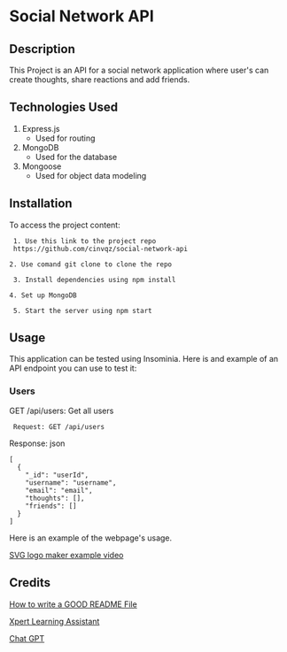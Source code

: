 # Social Network API
## Description
This Project is an API for a social network application where user's can create thoughts, share reactions and add friends.

## Technologies Used
1. Express.js
    - Used for routing
2. MongoDB
    - Used for the database
3. Mongoose
    - Used for object data modeling

## Installation
To access the project content:
   ```
    1. Use this link to the project repo
    https://github.com/cinvqz/social-network-api
   ```
    2. Use comand git clone to clone the repo
   ```
    3. Install dependencies using npm install
   ```
    4. Set up MongoDB
   ```
    5. Start the server using npm start
```
## Usage
This application can be tested using Insominia.
Here is and example of an API endpoint you can use to test it:

### Users

GET /api/users: Get all users

` Request: GET /api/users`

Response:
json

```
[
  {
    "_id": "userId",
    "username": "username",
    "email": "email",
    "thoughts": [],
    "friends": []
  }
]
```
Here is an example of the webpage's usage.

[SVG logo maker example video](https://watch.screencastify.com/v/m1dNl11ww8qBCN4UuyqW)


## Credits

[How to write a GOOD README File](https://www.freecodecamp.org/news/how-to-write-a-good-readme-file/)

[Xpert Learning Assistant](https://bootcampspot.instructure.com/courses/5281/external_tools/313)

[Chat GPT](https://chatgpt.com/)